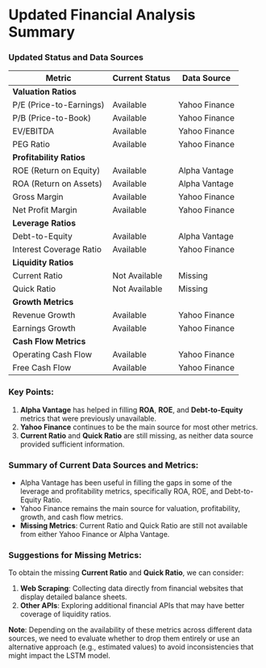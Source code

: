 # Updated Financial Analysis Summary

### Updated Status and Data Sources

| **Metric**                   | **Current Status**                  | **Data Source**         |
|------------------------------|-------------------------------------|-------------------------|
| **Valuation Ratios**         |                                     |                         |
| P/E (Price-to-Earnings)      | Available                           | Yahoo Finance           |
| P/B (Price-to-Book)          | Available                           | Yahoo Finance           |
| EV/EBITDA                    | Available                           | Yahoo Finance           |
| PEG Ratio                    | Available                           | Yahoo Finance           |
| **Profitability Ratios**     |                                     |                         |
| ROE (Return on Equity)       | Available                           | Alpha Vantage           |
| ROA (Return on Assets)       | Available                           | Alpha Vantage           |
| Gross Margin                 | Available                           | Yahoo Finance           |
| Net Profit Margin            | Available                           | Yahoo Finance           |
| **Leverage Ratios**          |                                     |                         |
| Debt-to-Equity               | Available                           | Alpha Vantage           |
| Interest Coverage Ratio      | Available                           | Yahoo Finance           |
| **Liquidity Ratios**         |                                     |                         |
| Current Ratio                | Not Available                       | Missing                 |
| Quick Ratio                  | Not Available                       | Missing                 |
| **Growth Metrics**           |                                     |                         |
| Revenue Growth               | Available                           | Yahoo Finance           |
| Earnings Growth              | Available                           | Yahoo Finance           |
| **Cash Flow Metrics**        |                                     |                         |
| Operating Cash Flow          | Available                           | Yahoo Finance           |
| Free Cash Flow               | Available                           | Yahoo Finance           |

### Key Points:
1. **Alpha Vantage** has helped in filling **ROA**, **ROE**, and **Debt-to-Equity** metrics that were previously unavailable.
2. **Yahoo Finance** continues to be the main source for most other metrics.
3. **Current Ratio** and **Quick Ratio** are still missing, as neither data source provided sufficient information.

### Summary of Current Data Sources and Metrics:
- Alpha Vantage has been useful in filling the gaps in some of the leverage and profitability metrics, specifically ROA, ROE, and Debt-to-Equity Ratio.
- Yahoo Finance remains the main source for valuation, profitability, growth, and cash flow metrics.
- **Missing Metrics**: Current Ratio and Quick Ratio are still not available from either Yahoo Finance or Alpha Vantage.

### Suggestions for Missing Metrics:
To obtain the missing **Current Ratio** and **Quick Ratio**, we can consider:
1. **Web Scraping**: Collecting data directly from financial websites that display detailed balance sheets.
2. **Other APIs**: Exploring additional financial APIs that may have better coverage of liquidity ratios.

**Note**: Depending on the availability of these metrics across different data sources, we need to evaluate whether to drop them entirely or use an alternative approach (e.g., estimated values) to avoid inconsistencies that might impact the LSTM model.
